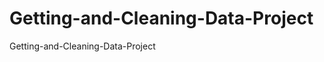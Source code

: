 Getting-and-Cleaning-Data-Project
=================================

Getting-and-Cleaning-Data-Project
